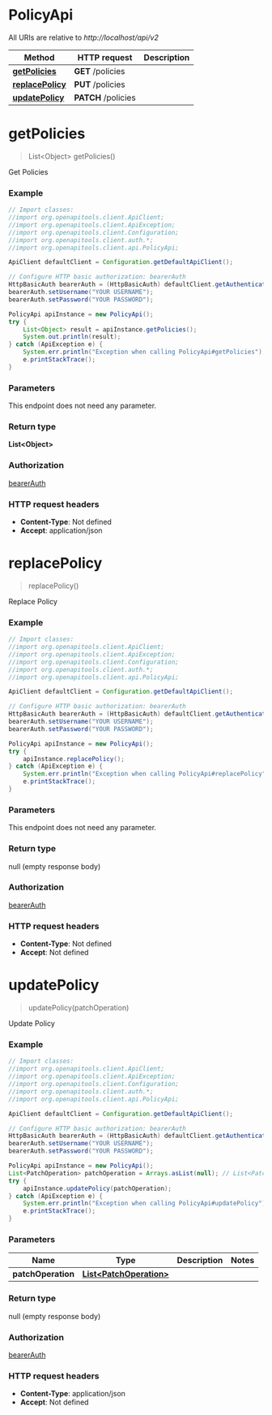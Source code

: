 # PolicyApi

All URIs are relative to *http://localhost/api/v2*

Method | HTTP request | Description
------------- | ------------- | -------------
[**getPolicies**](PolicyApi.md#getPolicies) | **GET** /policies | 
[**replacePolicy**](PolicyApi.md#replacePolicy) | **PUT** /policies | 
[**updatePolicy**](PolicyApi.md#updatePolicy) | **PATCH** /policies | 


<a name="getPolicies"></a>
# **getPolicies**
> List&lt;Object&gt; getPolicies()



Get Policies

### Example
```java
// Import classes:
//import org.openapitools.client.ApiClient;
//import org.openapitools.client.ApiException;
//import org.openapitools.client.Configuration;
//import org.openapitools.client.auth.*;
//import org.openapitools.client.api.PolicyApi;

ApiClient defaultClient = Configuration.getDefaultApiClient();

// Configure HTTP basic authorization: bearerAuth
HttpBasicAuth bearerAuth = (HttpBasicAuth) defaultClient.getAuthentication("bearerAuth");
bearerAuth.setUsername("YOUR USERNAME");
bearerAuth.setPassword("YOUR PASSWORD");

PolicyApi apiInstance = new PolicyApi();
try {
    List<Object> result = apiInstance.getPolicies();
    System.out.println(result);
} catch (ApiException e) {
    System.err.println("Exception when calling PolicyApi#getPolicies");
    e.printStackTrace();
}
```

### Parameters
This endpoint does not need any parameter.

### Return type

**List&lt;Object&gt;**

### Authorization

[bearerAuth](../README.md#bearerAuth)

### HTTP request headers

 - **Content-Type**: Not defined
 - **Accept**: application/json

<a name="replacePolicy"></a>
# **replacePolicy**
> replacePolicy()



Replace Policy

### Example
```java
// Import classes:
//import org.openapitools.client.ApiClient;
//import org.openapitools.client.ApiException;
//import org.openapitools.client.Configuration;
//import org.openapitools.client.auth.*;
//import org.openapitools.client.api.PolicyApi;

ApiClient defaultClient = Configuration.getDefaultApiClient();

// Configure HTTP basic authorization: bearerAuth
HttpBasicAuth bearerAuth = (HttpBasicAuth) defaultClient.getAuthentication("bearerAuth");
bearerAuth.setUsername("YOUR USERNAME");
bearerAuth.setPassword("YOUR PASSWORD");

PolicyApi apiInstance = new PolicyApi();
try {
    apiInstance.replacePolicy();
} catch (ApiException e) {
    System.err.println("Exception when calling PolicyApi#replacePolicy");
    e.printStackTrace();
}
```

### Parameters
This endpoint does not need any parameter.

### Return type

null (empty response body)

### Authorization

[bearerAuth](../README.md#bearerAuth)

### HTTP request headers

 - **Content-Type**: Not defined
 - **Accept**: Not defined

<a name="updatePolicy"></a>
# **updatePolicy**
> updatePolicy(patchOperation)



Update Policy

### Example
```java
// Import classes:
//import org.openapitools.client.ApiClient;
//import org.openapitools.client.ApiException;
//import org.openapitools.client.Configuration;
//import org.openapitools.client.auth.*;
//import org.openapitools.client.api.PolicyApi;

ApiClient defaultClient = Configuration.getDefaultApiClient();

// Configure HTTP basic authorization: bearerAuth
HttpBasicAuth bearerAuth = (HttpBasicAuth) defaultClient.getAuthentication("bearerAuth");
bearerAuth.setUsername("YOUR USERNAME");
bearerAuth.setPassword("YOUR PASSWORD");

PolicyApi apiInstance = new PolicyApi();
List<PatchOperation> patchOperation = Arrays.asList(null); // List<PatchOperation> | 
try {
    apiInstance.updatePolicy(patchOperation);
} catch (ApiException e) {
    System.err.println("Exception when calling PolicyApi#updatePolicy");
    e.printStackTrace();
}
```

### Parameters

Name | Type | Description  | Notes
------------- | ------------- | ------------- | -------------
 **patchOperation** | [**List&lt;PatchOperation&gt;**](List.md)|  |

### Return type

null (empty response body)

### Authorization

[bearerAuth](../README.md#bearerAuth)

### HTTP request headers

 - **Content-Type**: application/json
 - **Accept**: Not defined

